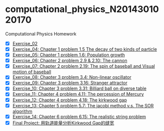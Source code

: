 # computational_physics_N2014301020170
Computational Physics Homework
- [x] [Exercise_02](https://github.com/Youngjg/computational_physics_N2014301020170/blob/master/Exercise%203)
- [x] [Exercise_04: Chapter 1 problem 1.5 The decay of two kinds of particle](https://github.com/Youngjg/computational_physics_N2014301020170)
- [x] [Exercise_05: Chapter 1 problem 1.6: Population growth](https://github.com/Youngjg/computational_physics_N2014301020170)
- [x] [Exercise_06: Chapter 2 problem 2.9 & 2.10: The cannon](https://github.com/Youngjg/computational_physics_N2014301020170)
- [x] [Exercise_07: Chapter 2 problem 2.19: The spin of baseball and Visual motion of baseball](https://github.com/Youngjg/computational_physics_N2014301020170)
- [x] [Exercise_08: Chapter 3 problem 3.4: Non-linear oscillator](https://github.com/Youngjg/computational_physics_N201430170)
- [x] [Exercise_09: Chapter 3 problem 3.16: Stranger attractor](https://github.com/Youngjg/computational_physics_N2014301020170)
- [x] [Exercise_10: Chapter 3 problem 3.31: Billiard ball on diverse table](https://github.com/Youngjg/computational_physics_N2014301020170)
- [x] [Exercise_11: Chapter 4 problem 4.11: The percession of Mercury](https://github.com/Youngjg/computational_physics_N2014301020170)
- [x] [Exercise_12: Chapter 4 problem 4.18: The kirkwood gap](https://github.com/Youngjg/computational_physics_N2014301020170)
- [x] [Exercise_13: Chapter 5 problem 5.7: The jacobi method v.s. The SOR algorithm](https://github.com/Youngjg/computational_physics_N2014301020170)
- [x] [Exercise_14: Chapter 6 problem 6.15: The realistic string problem](https://github.com/Youngjg/computational_physics_N2014301020170)
- [x] [Final Project: 用轨道能量分析Kirkwood Gap的缝宽](https://github.com/Youngjg/computational_physics_N2014301020170)
